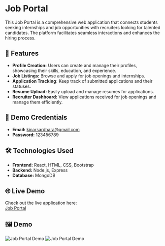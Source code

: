 # Job Portal

This Job Portal is a comprehensive web application that connects students seeking internships and job opportunities with recruiters looking for talented candidates. The platform facilitates seamless interactions and enhances the hiring process.

## 🚀 Features

- **Profile Creation:** Users can create and manage their profiles, showcasing their skills, education, and experience.
- **Job Listings:** Browse and apply for job openings and internships.
- **Application Tracking:** Keep track of submitted applications and their statuses.
- **Resume Upload:** Easily upload and manage resumes for applications.
- **Recruiter Dashboard:** View applications received for job openings and manage them efficiently.

## 🧪 Demo Credentials

- **Email:** kinarsardhara@gmail.com
- **Password:** 123456789

## 🛠️ Technologies Used
- **Frontend:** React, HTML, CSS, Bootstrap
- **Backend:** Node.js, Express
- **Database:** MongoDB

## 🌐 Live Demo
Check out the live application here:  
[Job Portal](https://job-pportal.netlify.app)

## 🖼️ Demo

![Job Portal Demo](https://res.cloudinary.com/dnhf2dbis/image/upload/v1724773185/Screenshot_2024-08-04_142612_lm8oqs.png)
![Job Portal Demo](https://res.cloudinary.com/dnhf2dbis/image/upload/v1730045216/Screenshot_2024-10-28_213712_do9ewb.png)
